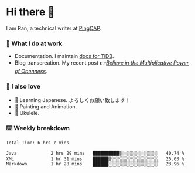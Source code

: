# Hi there 👋

I am Ran, a technical writer at [PingCAP](https://pingcap.com/).

### 📝 What I do at work

- Documentation. I maintain [docs for TiDB](https://github.com/pingcap/docs).
- Blog transcreation. My recent post 👉[*Believe in the Multiplicative Power of Openness*](https://pingcap.com/blog/believe-in-the-multiplicative-power-of-openness-open-source-community).

### 🤠 I also love

- 💬 Learning Japanese. よろしくお願い致します！
- 🎨 Painting and Animation.
- 🎵 Ukulele.

### ⌨️ Weekly breakdown

<!--START_SECTION:waka-->

```txt
Total Time: 6 hrs 7 mins

Java             2 hrs 29 mins   ██████████▒░░░░░░░░░░░░░░   40.74 %
XML              1 hr 31 mins    ██████▒░░░░░░░░░░░░░░░░░░   25.03 %
Markdown         1 hr 28 mins    ██████░░░░░░░░░░░░░░░░░░░   23.96 %
```

<!--END_SECTION:waka-->
